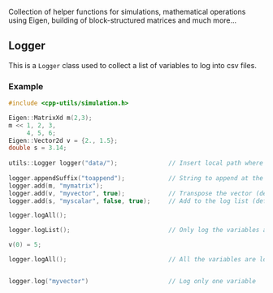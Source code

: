 Collection of helper functions for simulations, mathematical operations using Eigen, building of block-structured matrices and much more...

## Logger
This is a `Logger` class used to collect a list of variables to log into csv files.
### Example
```cpp
#include <cpp-utils/simulation.h>

Eigen::MatrixXd m(2,3);
m << 1, 2, 3,
     4, 5, 6;
Eigen::Vector2d v = {2., 1.5};
double s = 3.14;
     
utils::Logger logger("data/");              // Insert local path where to create files
                                                  
logger.appendSuffix("toappend");            // String to append at the end: <FILENAME>_suffix.csv
logger.add(m, "mymatrix");
logger.add(v, "myvector", true);            // Transpose the vector (default is false)
logger.add(s, "myscalar", false, true);     // Add to the log list (default is true)

logger.logAll();

logger.logList();                           // Only log the variables added to the list

v(0) = 5;

logger.logAll();                            // All the variables are logged again, v(0) is changed


logger.log("myvector")                      // Log only one variable
```
